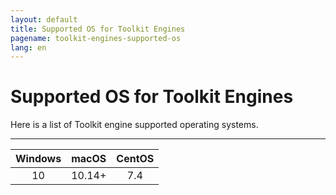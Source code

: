 ```yaml
---
layout: default
title: Supported OS for Toolkit Engines
pagename: toolkit-engines-supported-os
lang: en
---
```


# Supported OS for Toolkit Engines

Here is a list of Toolkit engine supported operating systems.

----------

| Windows | macOS | CentOS |
|:-------:|:-----:|:------:|
|   10    |10.14+ |  7.4   |